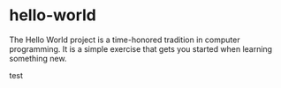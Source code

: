 # hello-world
The Hello World project is a time-honored tradition in computer programming. It is a simple exercise that gets you started when learning something new. 

test
